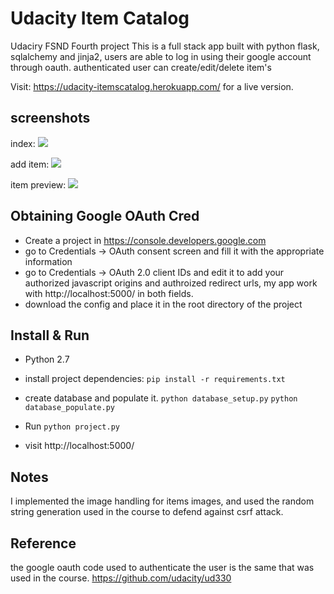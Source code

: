 # Udacity Item Catalog
Udaciry FSND Fourth project
This is a full stack app built with python flask, sqlalchemy and jinja2, users are able to log in using their google account through oauth. authenticated user can create/edit/delete item's 

Visit: https://udacity-itemscatalog.herokuapp.com/ for a live version.


## screenshots
index:
![](https://i.imgur.com/NsqCs1E.png) 


add item:
![](https://i.imgur.com/P3VgWle.png) 

item preview:
![](https://i.imgur.com/Danh34u.png) 



## Obtaining Google OAuth Cred

* Create a project in https://console.developers.google.com
* go to Credentials -> OAuth consent screen and fill it with the appropriate information
* go to Credentials -> OAuth 2.0 client IDs and edit it to add your authorized javascript origins and authroized redirect urls, my app work with http://localhost:5000/ in both fields.
* download the config and place it in the root directory of the project


## Install & Run
* Python 2.7
* install project dependencies:
	`pip install -r requirements.txt`
* create database and populate it.
`python database_setup.py`
`python database_populate.py`

* Run
`python project.py`

* visit http://localhost:5000/ 

## Notes
I implemented the image handling for items images,
and used the random string generation used in the course to defend against csrf attack.

## Reference
the google oauth code used to authenticate the user is the same that was used in the course.
https://github.com/udacity/ud330

	
